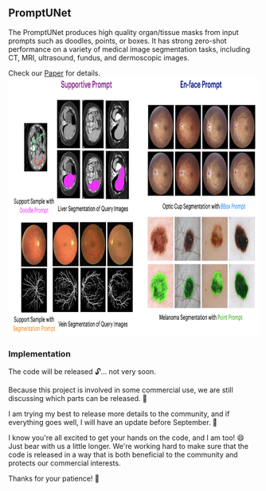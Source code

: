 ## PromptUNet

The PromptUNet produces high quality organ/tissue masks from input prompts such as doodles, points, or boxes. It has strong zero-shot performance on a variety of medical image segmentation tasks, including CT, MRI, ultrasound, fundus, and dermoscopic images.

Check our [Paper](https://arxiv.org/pdf/2305.10300v1.pdf) for details.
<img width="880" height="520" src="https://github.com/WuJunde/PromptUNet/blob/main/promptunet_show.png">

### Implementation

The code will be released 🔓... not very soon.

Because this project is involved in some commercial use, we are still discussing which parts can be released. 🤔

I am trying my best to release more details to the community, and if everything goes well, I will have an update before September. 📆

I know you're all excited to get your hands on the code, and I am too! 😄 Just bear with us a little longer. We're working hard to make sure that the code is released in a way that is both beneficial to the community and protects our commercial interests.

Thanks for your patience! 🙏
